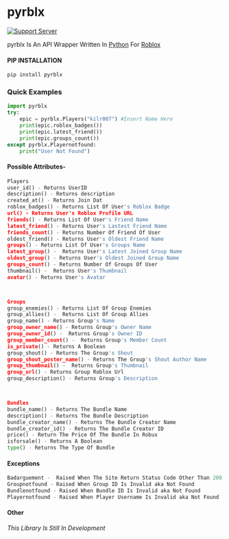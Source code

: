 # **pyrblx**

[![Support Server](https://img.shields.io/discord/591914197219016707.svg?label=Discord&logo=Discord&colorB=7289da&style=for-the-badge)](https://discord.gg/vpEv3HJ)

pyrblx Is An API Wrapper Written In [Python](https://www.python.org/) For [Roblox](https://www.roblox.com)
#### PIP INSTALLATION
``pip install pyrblx``
###  Quick Examples
````python
import pyrblx 
try:
    epic = pyrblx.Players("kilr007") #Insert Name Here
    print(epic.roblox_badges())
    print(epic.latest_friend())
    print(epic.groups_count())
except pyrblx.Playernotfound:
    print("User Not Found")

````
#### Possible Attributes-
````python
Players
user_id() - Returns UserID
description() - Returns description
created_at() - Returns Join Dat
roblox_badges() - Returns List Of User's Roblox Badge
url() - Returns User's Roblox Profile URL
friends() - Returns List Of User's Friend Name
latest_friend() - Returns User's Lastest Friend Name 
friends_count() - Returns Number Of Friend Of User
oldest_friend() - Returns User's Oldest Friend Name  
groups() - Returns List Of User's Groups Name
latest_group() -  Returns User's Latest Joined Group Name 
oldest_group() - Returns User's Oldest Joined Group Name 
groups_count() - Returns Number Of Groups Of User
thumbnail() -  Returns User's Thumbnail
avatar() - Returns User's Avatar



Groups
group_enemies() - Returns List Of Group Enemies
group_allies() -  Returns List Of Group Allies
group_name() - Returns Group's Name
group_owner_name() - Returns Group's Owner Name
group_owner_id() -  Returns Group's Owner ID
group_member_count() -  Returns Group's Member Count
is_private() - Returns A Boolean 
group_shout() - Returns The Group's Shout
group_shout_poster_name() - Returns The Group's Shout Author Name
group_thumbnail() -  Returns Group's Thumbnail
group_url() - Returns Group Roblox Url
group_description() - Returns Group's Description



Bundles
bundle_name() - Returns The Bundle Name
description() - Returns The Bundle Description
bundle_creator_name() - Returns The Bundle Creator Name
bundle_creator_id() - Returns The Bundle Creator ID
price() - Return The Price Of The Bundle In Robux
isforsale() - Returns A Boolean
type() - Returns The Type Of Bundle
````
#### Exceptions 
````python
Badarguement -  Raised When The Site Return Status Code Other Than 200  
Groupnotfound - Raised When Group ID Is Invalid aka Not Found  
Bundlenotfound - Raised When Bundle ID Is Invalid aka Not Found  
Playernotfound - Raised When Player Username Is Invalid aka Not Found
```` 


#### Other
*This Library Is Still In Development*














